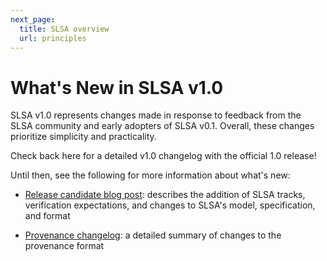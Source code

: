```yaml
---
next_page:
  title: SLSA overview
  url: principles
---
```


# What's New in SLSA v1.0

SLSA v1.0 represents changes made in response to feedback from the SLSA
community and early adopters of SLSA v0.1. Overall, these changes
prioritize simplicity and practicality.

Check back here for a detailed v1.0 changelog with the official 1.0 release!

Until then, see the following for more information about what's new:

-   [Release candidate blog post](/blog/2023/02/slsa-v1-rc): describes the
    addition of SLSA tracks, verification expectations, and changes to SLSA's
    model, specification, and format

-   [Provenance changelog](/provenance/v1-rc1#v10-draft): a detailed summary of
    changes to the provenance format
